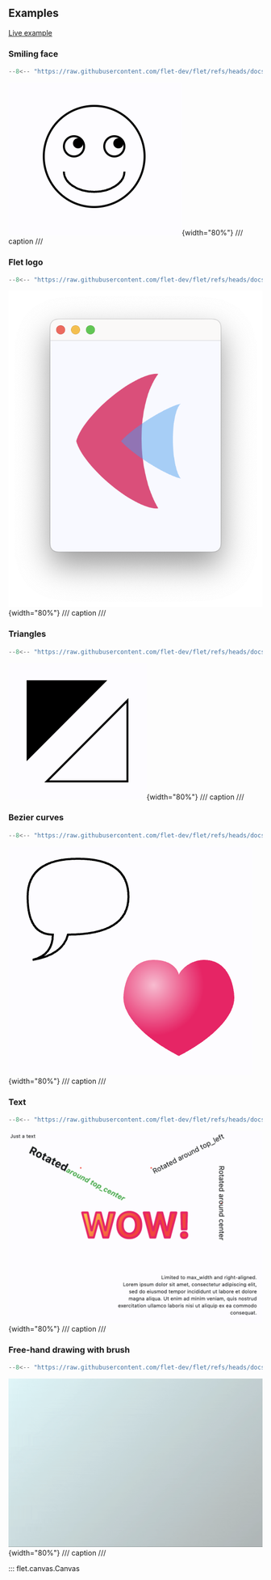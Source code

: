 ## Examples

[Live example](https://flet-controls-gallery.fly.dev/displays/canvas)

### Smiling face

```python
--8<-- "https://raw.githubusercontent.com/flet-dev/flet/refs/heads/docs/sdk/python/examples/python/controls/canvas/smiling-face.py"
```

![smiling-face](https://raw.githubusercontent.com/flet-dev/flet/docs/sdk/python/examples/python/controls/canvas/media/smiling-face.png){width="80%"}
/// caption
///

### Flet logo

```python
--8<-- "https://raw.githubusercontent.com/flet-dev/flet/refs/heads/docs/sdk/python/examples/python/controls/canvas/flet-logo.py"
```

![flet-logo](https://raw.githubusercontent.com/flet-dev/flet/docs/sdk/python/examples/python/controls/canvas/media/flet-logo.png){width="80%"}
/// caption
///

### Triangles

```python
--8<-- "https://raw.githubusercontent.com/flet-dev/flet/refs/heads/docs/sdk/python/examples/python/controls/canvas/triangles.py"
```

![triangles](https://raw.githubusercontent.com/flet-dev/flet/docs/sdk/python/examples/python/controls/canvas/media/triangles.png){width="80%"}
/// caption
///

### Bezier curves

```python
--8<-- "https://raw.githubusercontent.com/flet-dev/flet/refs/heads/docs/sdk/python/examples/python/controls/canvas/bezier-curves.py"
```

![bezier-curves](https://raw.githubusercontent.com/flet-dev/flet/docs/sdk/python/examples/python/controls/canvas/media/bezier-curves.png){width="80%"}
/// caption
///

### Text

```python
--8<-- "https://raw.githubusercontent.com/flet-dev/flet/refs/heads/docs/sdk/python/examples/python/controls/canvas/text.py"
```

![text](https://raw.githubusercontent.com/flet-dev/flet/docs/sdk/python/examples/python/controls/canvas/media/text.png){width="80%"}
/// caption
///

### Free-hand drawing with brush

```python
--8<-- "https://raw.githubusercontent.com/flet-dev/flet/refs/heads/docs/sdk/python/examples/python/controls/canvas/brush.py"
```

![brush](https://raw.githubusercontent.com/flet-dev/flet/docs/sdk/python/examples/python/controls/canvas/media/brush.gif){width="80%"}
/// caption
///

::: flet.canvas.Canvas

